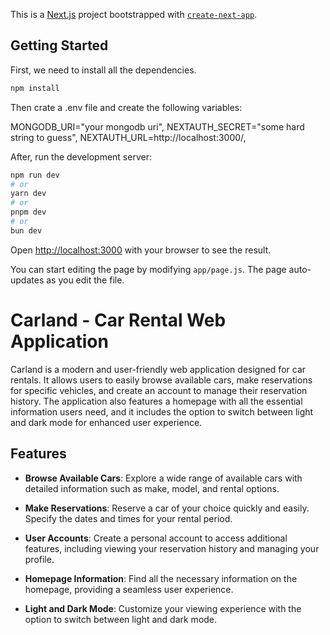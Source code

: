 This is a [Next.js](https://nextjs.org/) project bootstrapped with [`create-next-app`](https://github.com/vercel/next.js/tree/canary/packages/create-next-app).

## Getting Started

First, we need to install all the dependencies.

```bash
npm install
```

Then crate a .env file and create the following variables:

MONGODB_URI="your mongodb uri",
NEXTAUTH_SECRET="some hard string to guess",
NEXTAUTH_URL=http://localhost:3000/,

After, run the development server:

```bash
npm run dev
# or
yarn dev
# or
pnpm dev
# or
bun dev
```

Open [http://localhost:3000](http://localhost:3000) with your browser to see the result.

You can start editing the page by modifying `app/page.js`. The page auto-updates as you edit the file.

# Carland - Car Rental Web Application

Carland is a modern and user-friendly web application designed for car rentals. It allows users to easily browse available cars, make reservations for specific vehicles, and create an account to manage their reservation history. The application also features a homepage with all the essential information users need, and it includes the option to switch between light and dark mode for enhanced user experience.

## Features

- **Browse Available Cars**: Explore a wide range of available cars with detailed information such as make, model, and rental options.

- **Make Reservations**: Reserve a car of your choice quickly and easily. Specify the dates and times for your rental period.

- **User Accounts**: Create a personal account to access additional features, including viewing your reservation history and managing your profile.

- **Homepage Information**: Find all the necessary information on the homepage, providing a seamless user experience.

- **Light and Dark Mode**: Customize your viewing experience with the option to switch between light and dark mode.
